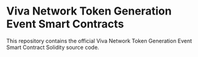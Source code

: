 # Viva Network Token Generation Event Smart Contracts

This repository contains the official Viva Network Token Generation Event Smart Contract Solidity source code.

